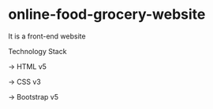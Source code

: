 # online-food-grocery-website
It is a front-end website

Technology Stack

-> HTML v5

-> CSS v3

-> Bootstrap v5
